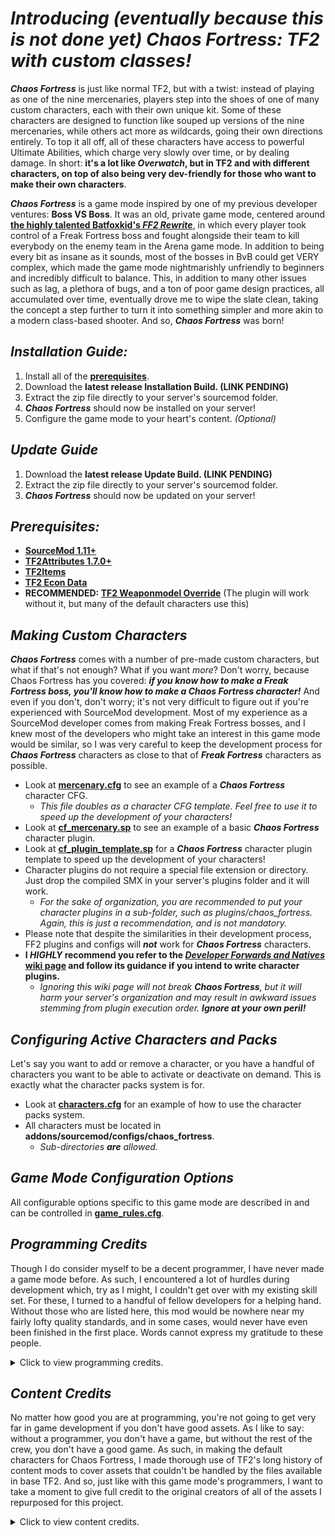 # *Introducing (eventually because this is not done yet) Chaos Fortress: TF2 with custom classes!*
***Chaos Fortress*** is just like normal TF2, but with a twist: instead of playing as one of the nine mercenaries, players step into the shoes of one of many custom characters, each with their own unique kit. Some of these characters are designed to function like souped up versions of the nine mercenaries, while others act more as wildcards, going their own directions entirely. To top it all off, all of these characters have access to powerful Ultimate Abilities, which charge very slowly over time, or by dealing damage. In short: **it's a lot like *Overwatch*, but in TF2 and with different characters, on top of also being very dev-friendly for those who want to make their own characters**.

***Chaos Fortress*** is a game mode inspired by one of my previous developer ventures: **Boss VS Boss**. It was an old, private game mode, centered around **[the highly talented Batfoxkid's _FF2 Rewrite_](https://github.com/Batfoxkid/Freak-Fortress-2-Rewrite)**, in which every player took control of a Freak Fortress boss and fought alongside their team to kill everybody on the enemy team in the Arena game mode. In addition to being every bit as insane as it sounds, most of the bosses in BvB could get VERY complex, which made the game mode nightmarishly unfriendly to beginners and incredibly difficult to balance. This, in addition to many other issues such as lag, a plethora of bugs, and a ton of poor game design practices, all accumulated over time, eventually drove me to wipe the slate clean, taking the concept a step further to turn it into something simpler and more akin to a modern class-based shooter. And so, ***Chaos Fortress*** was born!
 
## *Installation Guide:*
  1. Install all of the **[prerequisites](https://github.com/SupremeSpookmaster/Chaos-Fortress#prerequisites)**.
  2. Download the **latest release Installation Build. (LINK PENDING)**
  3. Extract the zip file directly to your server's sourcemod folder.
  4. ***Chaos Fortress*** should now be installed on your server!
  5. Configure the game mode to your heart's content. *(Optional)*

## *Update Guide*
  1. Download the **latest release Update Build. (LINK PENDING)**
  2. Extract the zip file directly to your server's sourcemod folder.
  3. ***Chaos Fortress*** should now be updated on your server!

## *Prerequisites:*
- **[SourceMod 1.11+](https://www.sourcemod.net/downloads.php)**
- **[TF2Attributes 1.7.0+](https://github.com/FlaminSarge/tf2attributes)**
- **[TF2Items](https://github.com/asherkin/TF2Items)**
- **[TF2 Econ Data](https://github.com/nosoop/SM-TFEconData)**
- **RECOMMENDED: [TF2 Weaponmodel Override](https://github.com/Zabaniya001/TF2CA-weaponmodel_override)** (The plugin will work without it, but many of the default characters use this)

## *Making Custom Characters*
***Chaos Fortress*** comes with a number of pre-made custom characters, but what if that's not enough? What if you want *more*? Don't worry, because Chaos Fortress has you covered: ***if you know how to make a Freak Fortress boss, you'll know how to make a Chaos Fortress character!*** And even if you don't, don't worry; it's not very difficult to figure out if you're experienced with SourceMod development. Most of my experience as a SourceMod developer comes from making Freak Fortress bosses, and I knew most of the developers who might take an interest in this game mode would be similar, so I was very careful to keep the development process for ***Chaos Fortress*** characters as close to that of ***Freak Fortress*** characters as possible.
  - Look at **[mercenary.cfg](https://github.com/SupremeSpookmaster/Chaos-Fortress/blob/main/addons/sourcemod/configs/chaos_fortress/mercenary.cfg)** to see an example of a ***Chaos Fortress*** character CFG.
    - *This file doubles as a character CFG template. Feel free to use it to speed up the development of your characters!*
  - Look at **[cf_mercenary.sp](https://github.com/SupremeSpookmaster/Chaos-Fortress/blob/main/addons/sourcemod/scripting/cf_mercenary.sp)** to see an example of a basic ***Chaos Fortress*** character plugin.
  - Look at **[cf_plugin_template.sp](https://github.com/SupremeSpookmaster/Chaos-Fortress/blob/main/addons/sourcemod/scripting/cf_plugin_template.sp)** for a ***Chaos Fortress*** character plugin template to speed up the development of your characters!
  - Character plugins do not require a special file extension or directory. Just drop the compiled SMX in your server's plugins folder and it will work.
    - *For the sake of organization, you are recommended to put your character plugins in a sub-folder, such as plugins/chaos_fortress. Again, this is just a recommendation, and is not mandatory.*
  - Please note that despite the similarities in their development process, FF2 plugins and configs will ***not*** work for ***Chaos Fortress*** characters.
  - **I *HIGHLY* recommend you refer to the [_Developer Forwards and Natives_ wiki page](https://github.com/SupremeSpookmaster/Chaos-Fortress/wiki/Developer-Forwards-and-Natives) and follow its guidance if you intend to write character plugins.**
    - *Ignoring this wiki page will not break ***Chaos Fortress***, but it will harm your server's organization and may result in awkward issues stemming from plugin execution order. **Ignore at your own peril!***

## *Configuring Active Characters and Packs*
Let's say you want to add or remove a character, or you have a handful of characters you want to be able to activate or deactivate on demand. This is exactly what the character packs system is for.
  - Look at **[characters.cfg](addons/sourcemod/data/chaos_fortress/characters.cfg)** for an example of how to use the character packs system.
  - All characters must be located in **addons/sourcemod/configs/chaos_fortress**.
      - *Sub-directories **are** allowed.*
   
## *Game Mode Configuration Options*
All configurable options specific to this game mode are described in and can be controlled in **[game_rules.cfg](addons/sourcemod/data/chaos_fortress/game_rules.cfg)**.

## *Programming Credits*
Though I do consider myself to be a decent programmer, I have never made a game mode before. As such, I encountered a lot of hurdles during development which, try as I might, I couldn't get over with my existing skill set. For these, I turned to a handful of fellow developers for a helping hand. Without those who are listed here, this mod would be nowhere near my fairly lofty quality standards, and in some cases, would never have even been finished in the first place. Words cannot express my gratitude to these people.
<details>

<summary>Click to view programming credits.</summary>

  - **[Artvin](https://github.com/artvin01)** and **[Batfoxkid](https://github.com/Batfoxkid)** (Creators of ***[TF2 Zombie Riot](https://github.com/artvin01/TF2-Zombie-Riot)***, which I borrowed code from at certain points, lots of general advice and support)
  - **[Zabaniya001, AKA Suza](https://github.com/Zabaniya001/Zabaniya001)** (Various tips and tricks, help regarding code cleanliness and performance, lots of help with unfamiliar coding territory)
  - **[CookieCat](https://github.com/CookieCat45)** (Help with finding netprops when I was unable to find them myself)
  - ...And of course, myself: **[Spookmaster](https://github.com/SupremeSpookmaster)** (Lead Dev, Game Mode Creator, All Default Characters)
</details>

## *Content Credits*
No matter how good you are at programming, you're not going to get very far in game development if you don't have good assets. As I like to say: without a programmer, you don't have a game, but without the rest of the crew, you don't have a good game. As such, in making the default characters for Chaos Fortress, I made thorough use of TF2's long history of content mods to cover assets that couldn't be handled by the files available in base TF2. And so, just like with this game mode's programmers, I want to take a moment to give full credit to the original creators of all of the assets I repurposed for this project.
<details>

<summary>Click to view content credits.</summary>

### Mercenary
 - **[DannyBoi151](https://gamebanana.com/members/1382615)** and **[stiffy360](https://gamebanana.com/members/707880)** (ported the **[Fruit Shop Fiend](https://gamebanana.com/mods/197791)** to TF2, which I used for Mercenary's assault rifle)
 - **[Stachekip](https://www.youtube.com/user/Stachekip)** (Voice actor for the Mercenary from **[Open Fortress](https://openfortress.fun/)**, whom CF's Mercenary gets his voice from)
### Spookmaster Bones
 - **[Vargskelethor, AKA Vinesauce Joel](https://www.twitch.tv/vargskelethor)** (Voice)
 - **[The 14th Doctor](https://gamebanana.com/members/1448519)** (Creator of the **[Vinesauce Joel Over Soldier Voice Pack](https://gamebanana.com/sounds/46534)** mod which I took specific sound clips from for dialogue)
</details>
